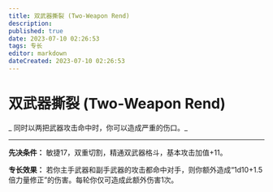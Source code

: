 ```yaml
---
title: 双武器撕裂 (Two-Weapon Rend)
description: 
published: true
date: 2023-07-10 02:26:53
tags: 专长
editor: markdown
dateCreated: 2023-07-10 02:26:53
---
```


# 双武器撕裂 (Two-Weapon Rend)

_ 同时以两把武器攻击命中时，你可以造成严重的伤口。_

* * *

**先决条件：** 敏捷17，双重切割，精通双武器格斗，基本攻击加值+11。

**专长效果：** 若你主手武器和副手武器的攻击都命中对手，则你额外造成“1d10+1.5倍力量修正”的伤害。每轮你仅可造成此额外伤害1次。

